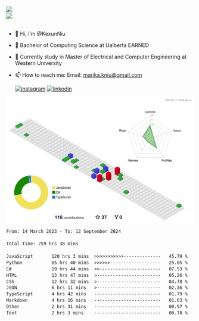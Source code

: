 <a href="https://github.com/anuraghazra/github-readme-stats">
  <img align="center" src="https://github-readme-stats.vercel.app/api?username=KexunNiu&show_icons=true" />
</a>
</br>
<a href="https://github.com/anuraghazra/github-readme-stats">
  <img align="center" src="https://github-readme-stats.vercel.app/api/top-langs/?username=KexunNiu" />
</a>

</br>
</br>

- 👋 Hi, I’m @KexunNiu
- 👀 Bachelor of Computing Science at Ualberta EARNED
- 🌱 Currently study in Master of Electrical and Computer Engineering at Western University
- 📫 How to reach me: Email: marika.kniu@gmail.com
  
  [![instagram](https://github.com/shikhar1020jais1/Git-Social/blob/master/Icons/Instagram1.png (Instagram))][1] [![linkedin](https://github.com/shikhar1020jais1/Git-Social/blob/master/Icons/LinkedIn1.png (LinkedIn))][2]

<!-- To Link your profile to the media buttons -->

[1]: https://www.instagram.com/barryn719_
[2]: https://www.linkedin.com/in/kexun-niu



![](./profile-3d-contrib/profile-gitblock.svg)

<!--START_SECTION:waka-->

```txt
From: 14 March 2023 - To: 12 September 2024

Total Time: 259 hrs 38 mins

JavaScript       120 hrs 3 mins  >>>>>>>>>>>--------------   45.79 %
Python           65 hrs 40 mins  >>>>>>-------------------   25.05 %
C#               19 hrs 44 mins  >>-----------------------   07.53 %
HTML             13 hrs 47 mins  >------------------------   05.26 %
CSS              12 hrs 32 mins  >------------------------   04.78 %
JSON             6 hrs 11 mins   >------------------------   02.36 %
TypeScript       4 hrs 42 mins   -------------------------   01.79 %
Markdown         4 hrs 16 mins   -------------------------   01.63 %
Other            2 hrs 31 mins   -------------------------   00.97 %
Text             2 hrs 3 mins    -------------------------   00.78 %
```

<!--END_SECTION:waka-->

